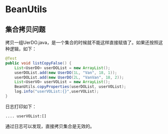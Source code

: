 

# BeanUtils
## 集合拷贝问题  
<!-- 
BeanUtils 如何拷贝 List？
https://juejin.im/post/6844904046956904456#heading-4

MapStruct
https://mp.weixin.qq.com/s/Ya3EZCWvyzUbH6NiLn2BKw

Bean映射工具之Apache BeanUtils VS Spring BeanUtils 
https://mp.weixin.qq.com/s/dio08z4TqNBxoXqvZXTcjg
两难！到底用 Spring BeanUtils 还是 Apache BeanUtils？ 
https://mp.weixin.qq.com/s/xfyx5ux7VadCbOUrkzMVLQ

优雅的对象转换解决方案-MapStruct使用进阶 
https://mp.weixin.qq.com/s/eGSoYQC4E2NuvlHQzj_RHg
 Java 浅拷贝性能大比拼，对象拷贝哪家强？ 
https://mp.weixin.qq.com/s/vWUnxd38RYX5_2nmc0ch5A

-->

拷贝一组UerDO.java，是一个集合的时候就不能这样直接赋值了。如果还按照这种逻辑，如下：  

```java
@Test
public void listCopyFalse() {
    List<UserDO> userDOList = new ArrayList();
    userDOList.add(new UserDO(1L, "Van", 18, 1));
    userDOList.add(new UserDO(2L, "VanVan", 18, 2));
    List<UserVO> userVOList = new ArrayList();
    BeanUtils.copyProperties(userDOList, userVOList);
    log.info("userVOList:{}",userVOList);
}
```

日志打印如下：  

```text
.... userVOList:[]
```
通过日志可以发现，直接拷贝集合是无效的。  



